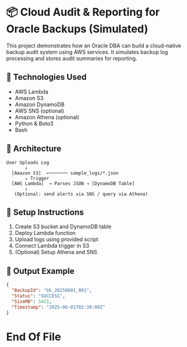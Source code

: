 # 📦 Cloud Audit & Reporting for Oracle Backups (Simulated)

This project demonstrates how an Oracle DBA can build a cloud-native backup audit system using AWS services. It simulates backup log processing and stores audit summaries for reporting.

## 🔧 Technologies Used
- AWS Lambda
- Amazon S3
- Amazon DynamoDB
- AWS SNS (optional)
- Amazon Athena (optional)
- Python & Boto3
- Bash

## 🧱 Architecture
```
User Uploads Log
       ↓
  [Amazon S3]  ←─────── sample_logs/*.json
       ↓ Trigger
  [AWS Lambda]  → Parses JSON → [DynamoDB Table]
       ↓
   (Optional: send alerts via SNS / query via Athena)
```

## 🚀 Setup Instructions

1. Create S3 bucket and DynamoDB table
2. Deploy Lambda function
3. Upload logs using provided script
4. Connect Lambda trigger in S3
5. (Optional) Setup Athena and SNS

## 📁 Output Example
```json
{
  "BackupId": "bk_20250601_001",
  "Status": "SUCCESS",
  "SizeMB": 5421,
  "Timestamp": "2025-06-01T02:30:00Z"
}
```
# End Of File
